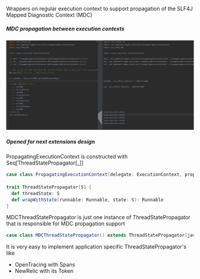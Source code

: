 Wrappers on regular execution context to support propagation of the SLF4J Mapped Diagnostic Context (MDC) 

##### MDC propagation between execution contexts
![shift between execution context](./docs/shift_execution_contexts.PNG)

##### Opened for next extensions design
PropagatingExecutionContext is constructed with Seq[ThreadStatePropagator[_]]
```scala
case class PropagatingExecutionContext(delegate: ExecutionContext, propagators: Seq[ThreadStatePropagator[_]])

trait ThreadStatePropagator[S] {
  def threadState: S
  def wrapWithState(runnable: Runnable, state: S): Runnable
}
```
MDCThreadStatePropagator is just one instance of ThreadStatePropagator that is responsible for MDC propagation support
```scala
case class MDCThreadStatePropagator() extends ThreadStatePropagator[java.util.Map[String, String]]
```
It is very easy to implement application specific ThreadStatePropagator's like
- OpenTracing with Spans 
- NewRelic with its Token 
